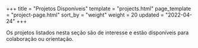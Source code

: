 +++
title = "Projetos Disponíveis"
template = "projects.html"
page_template = "project-page.html"
sort_by = "weight"
weight = 20
updated = "2022-04-24"
+++

Os projetos listados nesta seção são de interesse e estão disponíveis para colaboração ou orientação.
